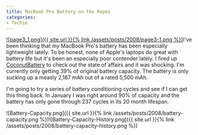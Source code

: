```yaml
---
title: MacBook Pro Battery on the Ropes
categories:
- Techie
---
```


[![page3_1.png]({{ site.url }}{% link /assets/posts/2008/page3-1.png %})](http://www.coconut-flavour.com/coconutbattery/)I've been thinking that my MacBook Pro's battery has been especially lightweight lately. To be honest, none of Apple's laptops do great with battery life but it's been an especially poor contender lately. I fired up [CoconutBattery](http://www.coconut-flavour.com/coconutbattery/) to check out the state of affairs and it was shocking. I'm currently only getting 39% of original battery capacity. The battery is only sucking up a measly 2,187 mAh out of a rated 5,500 mAh.

I'm going to try a series of battery conditioning cycles and see if I can get this thing back. In January I was right around 90% of capacity and the battery has only gone through 237 cycles in its 20 month lifespan.

![Battery-Capacity.png]({{ site.url }}{% link /assets/posts/2008/battery-capacity.png %})![Battery-Capacity-History.png]({{ site.url }}{% link /assets/posts/2008/battery-capacity-history.png %})
